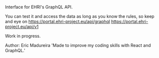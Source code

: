 Interface for EHRI's GraphQL API. 

You can test it and access the data as long as you know the rules, so keep and eye on 
https://portal.ehri-project.eu/api/graphql 
https://portal.ehri-project.eu/api/v1 

Work in progress. 

Author: Eric Madureira 
'Made to improve my coding skills with React and GraphQL.' 
